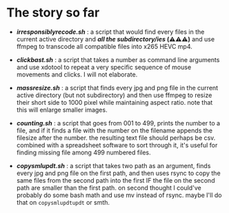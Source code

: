 # The story so far

* ***irresponsiblyrecode.sh*** : a script that would find every files in the current active directory and ***all the subdirectory/ies* (⚠️⚠️⚠️)** and use ffmpeg to transcode all compatible files into x265 HEVC mp4.

* ***clickbast.sh*** : a script that takes a number as command line arguments and use xdotool to repeat a very specific sequence of mouse movements and clicks. I will not elaborate.

* ***massresize.sh*** : a script that finds every jpg and png file in the current active directory (but not subdirectory) and then use ffmpeg to resize their short side to 1000 pixel while maintaining aspect ratio. note that this will enlarge smaller images.

* ***counting.sh*** : a script that goes from 001 to 499, prints the number to a file, and if it finds a file with the number on the filename appends the filesize after the number. the resulting text file should perhaps be csv. combined with a spreadsheet software to sort through it, it's useful for finding missing file among 499 numbered files.

* ***copysmlupdt.sh*** : a script that takes two path as an argument, finds every jpg and png file on the first path, and then uses rsync to copy the same files from the second path into the first IF the file on the second path are smaller than the first path. on second thought I could've probably do some bash math and use mv instead of rsync. maybe I'll do that on `copysmlupdtupdt` or smth.
